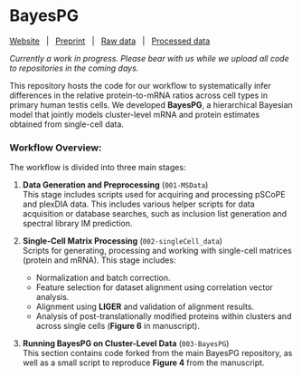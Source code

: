 # BayesPG

[Website](https://scp.slavovlab.net/Khan_Elcheikhali_et_al_2024) &nbsp; | &nbsp; [Preprint](https://www.biorxiv.org/content/...) &nbsp; | &nbsp; [Raw data](https://massive.ucsd.edu/ProteoSAFe/dataset.jsp?accession=MSV000096034) &nbsp; | &nbsp; [Processed data](https://drive.google.com/drive/folders/1oMaW74bjDPPPjyPTqocPD_SjMnHy7UeM?usp=sharing)

*Currently a work in progress. Please bear with us while we upload all code to repositories in the coming days.*

This repository hosts the code for our workflow to systematically infer differences in the relative protein-to-mRNA ratios across cell types in primary human testis cells. We developed **BayesPG**, a hierarchical Bayesian model that jointly models cluster-level mRNA and protein estimates obtained from single-cell data.

### Workflow Overview:

The workflow is divided into three main stages:

1. **Data Generation and Preprocessing** (`001-MSData`)  
   This stage includes scripts used for acquiring and processing pSCoPE and plexDIA data. This includes various helper scripts for data acquisition or database searches, such as inclusion list generation and spectral library IM prediction.

2. **Single-Cell Matrix Processing** (`002-singleCell_data`)  
   Scripts for generating, processing and working with single-cell matrices (protein and mRNA). This stage includes:
   - Normalization and batch correction.
   - Feature selection for dataset alignment using correlation vector analysis.
   - Alignment using **LIGER** and validation of alignment results.
   - Analysis of post-translationally modified proteins within clusters and across single cells (**Figure 6** in manuscript).

3. **Running BayesPG on Cluster-Level Data** (`003-BayesPG`)  
   This section contains code forked from the main BayesPG repository, as well as a small script to reproduce **Figure 4** from the manuscript.
